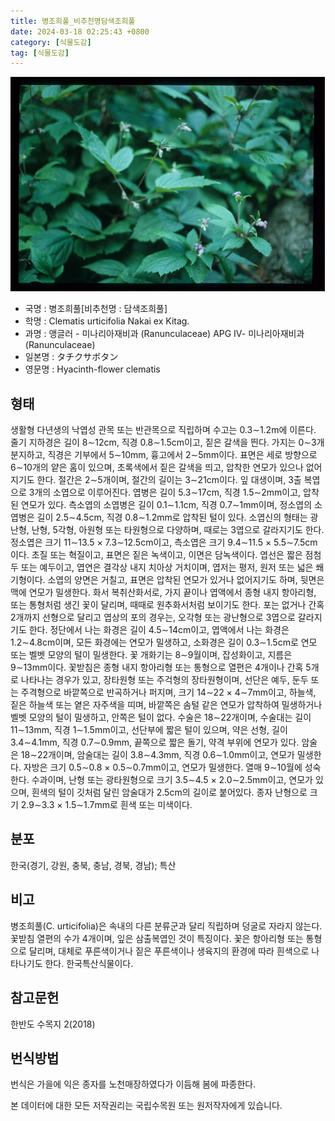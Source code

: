```yaml
---
title: 병조희풀_비추천명담색조희풀
date: 2024-03-18 02:25:43 +0800
category: [식물도감]
tag: [식물도감]
---
```




![병조희풀[비추천명 : 담색조희풀]](/assets/img/fileUpload/plants/basic/Ranunculaceae/Clematis/6703/6703_7_th2.jpg)
- 국명 : 병조희풀[비추천명 : 담색조희풀]
- 학명 : Clematis urticifolia Nakai ex Kitag.
- 과명 : 앵글러 - 미나리아재비과 (Ranunculaceae) APG Ⅳ- 미나리아재비과 (Ranunculaceae)
- 일본명 : タチクサボタン
- 영문명 : Hyacinth-flower clematis


## 형태
생활형 다년생의 낙엽성 관목 또는 반관목으로 직립하며 수고는 0.3∼1.2m에 이른다. 줄기 지하경은 길이 8∼12cm, 직경 0.8∼1.5cm이고, 짙은 갈색을 띈다. 가지는 0∼3개 분지하고, 직경은 기부에서 5∼10mm, 흉고에서 2∼5mm이다. 표면은 세로 방향으로 6∼10개의 얕은 홈이 있으며, 초록색에서 짙은 갈색을 띄고, 압착한 연모가 있으나 없어지기도 한다. 절간은 2∼5개이며, 절간의 길이는 3∼21cm이다. 잎 대생이며, 3출 복엽으로 3개의 소엽으로 이루어진다. 엽병은 길이 5.3∼17cm, 직경 1.5∼2mm이고, 압착된 연모가 있다. 측소엽의 소엽병은 길이 0.1∼1.1cm, 직경 0.7∼1mm이며, 정소엽의 소엽병은 길이 2.5∼4.5cm, 직경 0.8∼1.2mm로 압착된 털이 있다. 소엽신의 형태는 광난형, 난형, 5각형, 아원형 또는 타원형으로 다양하며, 때로는 3엽으로 갈라지기도 한다. 정소엽은 크기 11∼13.5 × 7.3∼12.5cm이고, 측소엽은 크기 9.4∼11.5 × 5.5∼7.5cm이다. 초질 또는 혁질이고, 표면은 짙은 녹색이고, 이면은 담녹색이다. 엽선은 짧은 점첨두 또는 예두이고, 엽연은 결각상 내지 치아상 거치이며, 엽저는 평저, 원저 또는 넓은 쐐기형이다. 소엽의 양면은 거칠고, 표면은 압착된 연모가 있거나 없어지기도 하며, 뒷면은 맥에 연모가 밀생한다. 화서 복취산화서로, 가지 끝이나 엽액에서 종형 내지 항아리형, 또는 통형처럼 생긴 꽃이 달리며, 때때로 원추화서처럼 보이기도 한다. 포는 없거나 간혹 2개까지 선형으로 달리고 엽상의 포의 경우는, 오각형 또는 광난형으로 3엽으로 갈라지기도 한다. 정단에서 나는 화경은 길이 4.5∼14cm이고, 엽액에서 나는 화경은 1.2∼4.8cm이며, 모든 화경에는 연모가 밀생하고, 소화경은 길이 0.3∼1.5cm로 연모 또는 벨벳 모양의 털이 밀생한다. 꽃 개화기는 8∼9월이며, 잡성화이고, 지름은 9∼13mm이다. 꽃받침은 종형 내지 항아리형 또는 통형으로 열편은 4개이나 간혹 5개로 나타나는 경우가 있고, 장타원형 또는 주걱형의 장타원형이며, 선단은 예두, 둔두 또는 주격형으로 바깥쪽으로 반곡하거나 퍼지며, 크기 14∼22 × 4∼7mm이고, 하늘색, 짙은 하늘색 또는 옅은 자주색을 띠며, 바깥쪽은 솜털 같은 연모가 압착하여 밀생하거나 벨벳 모양의 털이 밀생하고, 안쪽은 털이 없다. 수술은 18∼22개이며, 수술대는 길이 11∼13mm, 직경 1∼1.5mm이고, 선단부에 짧은 털이 있으며, 약은 선형, 길이 3.4∼4.1mm, 직경 0.7∼0.9mm, 끝쪽으로 짧은 돌기, 약격 부위에 연모가 있다. 암술은 18∼22개이며, 암술대는 길이 3.8∼4.3mm, 직경 0.6∼1.0mm이고, 연모가 밀생한다. 자방은 크기 0.5∼0.8 × 0.5∼0.7mm이고, 연모가 밀생한다. 열매 9∼10월에 성숙한다. 수과이며, 난형 또는 광타원형으로 크기 3.5∼4.5 × 2.0∼2.5mm이고, 연모가 있으며, 흰색의 털이 깃처럼 달린 암술대가 2.5cm의 길이로 붙어있다. 종자 난형으로 크기 2.9∼3.3 × 1.5∼1.7mm로 흰색 또는 미색이다.
## 분포
한국(경기, 강원, 충북, 충남, 경북, 경남); 특산
## 비고
병조희풀(C. urticifolia)은 속내의 다른 분류군과 달리 직립하며 덩굴로 자라지 않는다. 꽃받침 열편의 수가 4개이며, 잎은 삼출복엽인 것이 특징이다. 꽃은 항아리형 또는 통형으로 달리며, 대체로 푸른색이거나 짙은 푸른색이나 생육지의 환경에 따라 흰색으로 나타나기도 한다. 한국특산식물이다.
## 참고문헌
한반도 수목지 2(2018)
## 번식방법
번식은 가을에 익은 종자를 노천매장하였다가 이듬해 봄에 파종한다.






본 데이터에 대한 모든 저작권리는 국립수목원 또는 원저작자에게 있습니다.
